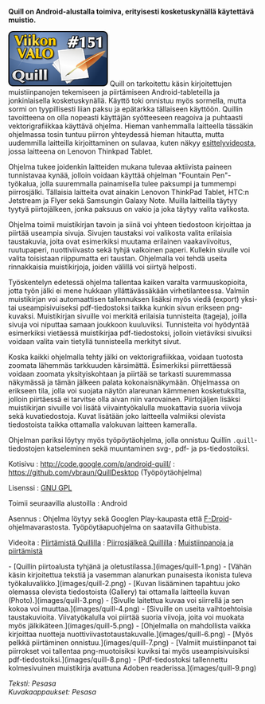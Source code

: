 <!--
Title: 3x47 Quill - Viikon VALO #151
Date: 2013/11/17
Pageimage: valo151-quill.png
Tags: Android,Piirto,Teksti
-->

**Quill on Android-alustalla toimiva, erityisesti kosketuskynällä
käytettävä muistio.**

![](images/valo151-quill.png "fig:valo151-quill.png") Quill on tarkoitettu
käsin kirjoitettujen muistiinpanojen tekemiseen ja piirtämiseen
Android-tableteilla ja jonkinlaisella kosketuskynällä. Käyttö toki
onnistuu myös sormella, mutta sormi on tyypillisesti liian paksu ja
epätarkka tällaiseen käyttöön. Quillin tavoitteena on olla nopeasti
käyttäjän syötteeseen reagoiva ja puhtaasti vektorigrafiikkaa käyttävä
ohjelma. Hieman vanhemmalla laitteella tässäkin ohjelmassa tosin tuntuu
piirron yhteydessä hieman hitautta, mutta uudemmilla laitteilla
kirjoittaminen on sulavaa, kuten näkyy
[esittelyvideosta](http://www.youtube.com/watch?v=k1yxYXMPXA0), jossa
laitteena on Lenovon Thinkpad Tablet.

Ohjelma tukee joidenkin laitteiden mukana tulevaa aktiivista paineen
tunnistavaa kynää, jolloin voidaan käyttää ohjelman "Fountain
Pen"-työkalua, jolla suuremmalla painamisella tulee paksumpi ja tummempi
piirrosjälki. Tällaisia laitteita ovat ainakin Lenovon ThinkPad Tablet,
HTC:n Jetstream ja Flyer sekä Samsungin Galaxy Note. Muilla laitteilla
täytyy tyytyä piirtojälkeen, jonka paksuus on vakio ja joka täytyy
valita valikosta.

Ohjelma toimii muistikirjan tavoin ja siinä voi yhteen tiedostoon
kirjoittaa ja piirtää useampia sivuja. Sivujen taustaksi voi valikosta
valita erilaisia taustakuvia, joita ovat esimerkiksi muutama erilainen
vaakaviivoitus, ruutupaperi, nuottiviivasto sekä tyhjä valkoinen paperi.
Kullekin sivulle voi valita toisistaan riippumatta eri taustan.
Ohjelmalla voi tehdä useita rinnakkaisia muistikirjoja, joiden välillä
voi siirtyä helposti.

Työskentelyn edetessä ohjelma tallentaa kaiken varalta varmuuskopioita,
jotta työn jälki ei mene hukkaan yllättävässäkään virhetilanteessa.
Valmiin muistikirjan voi automaattisen tallennuksen lisäksi myös viedä
(export) yksi- tai useampisivuiseksi pdf-tiedostoksi taikka kunkin sivun
erikseen png-kuvaksi. Muistikirjan sivuille voi merkitä erilaisia
tunnisteita (tageja), joilla sivuja voi niputtaa samaan joukkoon
kuuluviksi. Tunnisteita voi hyödyntää esimerkiksi vietäessä muistikirjaa
pdf-tiedostoksi, jolloin vietäviksi sivuiksi voidaan valita vain
tietyllä tunnisteella merkityt sivut.

Koska kaikki ohjelmalla tehty jälki on vektorigrafiikkaa, voidaan
tuotosta zoomata lähemmäs tarkkuuden kärsimättä. Esimerkiksi
piirrettäessä voidaan zoomata yksityiskohtaan ja piirtää se tarkasti
suuremmassa näkymässä ja tämän jälkeen palata kokonaisnäkymään.
Ohjelmassa on erikseen tila, jolla voi suojata näytön alareunan kämmenen
kosketuksilta, jolloin piirtäessä ei tarvitse olla aivan niin
varovainen. Piirtojäljen lisäksi muistikirjan sivuille voi lisätä
viivaintyökalulla muokattavia suoria viivoja sekä kuvatiedostoja. Kuvat
lisätään joko laitteella valmiiksi olevista tiedostoista taikka
ottamalla valokuvan laitteen kameralla.

Ohjelman pariksi löytyy myös työpöytäohjelma, jolla onnistuu Quillin
`.quill`-tiedostojen katseleminen sekä muuntaminen svg-, pdf- ja
ps-tiedostoiksi.

Kotisivu
:   <http://code.google.com/p/android-quill/>
:   <https://github.com/vbraun/QuillDesktop> (Työpöytäohjelma)

Lisenssi
:   [GNU GPL](GNU_GPL)

Toimii seuraavilla alustoilla
:   Android

Asennus
:   Ohjelma löytyy sekä Googlen Play-kaupasta että
    [F-Droid](F-Droid "wikilink")-ohjelmavarastosta. Työpöytäapuohjelma
    on saatavilla Githubista.

Videoita
:   [Piirtämistä Quillilla](http://www.youtube.com/watch?v=JC29B8dChoc)
:   [Piirrosjälkeä
    Quillilla](http://www.youtube.com/watch?v=4FWR6wECbWg)
:   [Muistiinpanoja ja
    piirtämistä](http://www.youtube.com/watch?v=_OxBq-kytDk)

<div class="psgallery" markdown="1">
-   [Quillin piirtoalusta tyhjänä ja oletustilassa.](images/quill-1.png)
-   [Vähän käsin kirjoitettua tekstiä ja vasemman alanurkan punaisesta
    ikonista tuleva työkaluvalikko.](images/quill-2.png)
-   [Kuvan lisääminen tapahtuu joko olemassa olevista tiedostoista
    (Gallery) tai ottamalla laitteella kuvan
    (Photo).](images/quill-3.png)
-   [Sivulle laitettua kuvaa voi siirrellä ja sen kokoa voi
    muuttaa.](images/quill-4.png)
-   [Sivuille on useita vaihtoehtoisia taustakuvioita. Viivatyökalulla
    voi piirtää suoria viivoja, joita voi muokata myös
    jälkikäteen.](images/quill-5.png)
-   [Ohjelmalla on mahdollista vaikka kirjoittaa nuotteja
    nuottiviivastotaustakuvalle.](images/quill-6.png)
-   [Myös pelkkä piirtäminen onnistuu.](images/quill-7.png)
-   [Valmiit muistiinpanot tai piirrokset voi tallentaa png-muotoisiksi
    kuviksi tai myös useampisivuisiksi
    pdf-tiedostoiksi.](images/quill-8.png)
-   [Pdf-tiedostoksi tallennettu kolmesivuinen muistikirja avattuna
    Adoben readerissa.](images/quill-9.png)
</div>

*Teksti: Pesasa* <br />
*Kuvakaappaukset: Pesasa*

